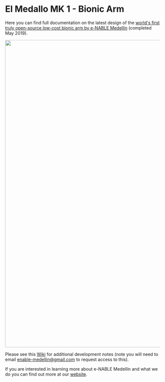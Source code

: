 # El Medallo MK 1 - Bionic Arm

Here you can find full documentation on the latest design of the [world's first truly open-source low-cost bionic arm by e-NABLE Medellín](https://github.com/enable-medellin/El-Medallo-Bionic-Arm/wiki) (completed May 2019).

<img src="https://github.com/enable-medellin/El-Medallo-Bionic-Arm/blob/master/wiki_images/warm%20render%20image%206.jpg" width="1000" align="middle"> 

Please see this [Wiki](https://github.com/enable-medellin/robotic-arm/wiki) for additional development notes (note you will need to email enable-medellin@gmail.com to request access to this).

If you are interested in learning more about e-NABLE Medellín and what we do you can find out more at our [website](https://e-nablemedellin.com/en/home/).
